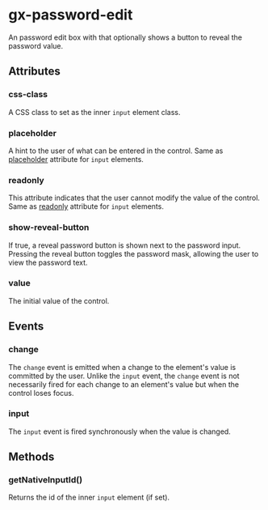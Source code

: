 # gx-password-edit

An password edit box with that optionally shows a button to reveal the password value.

## Attributes

### css-class

A CSS class to set as the inner `input` element class.

### placeholder

A hint to the user of what can be entered in the control. Same as [placeholder](https://developer.mozilla.org/en-US/docs/Web/HTML/Element/input#attr-placeholder) attribute for `input` elements.

### readonly

This attribute indicates that the user cannot modify the value of the control. Same as [readonly](https://developer.mozilla.org/en-US/docs/Web/HTML/Element/input#attr-readonly) attribute for `input` elements.

### show-reveal-button

If true, a reveal password button is shown next to the password input. Pressing the reveal button toggles the password mask, allowing the user to view the password text.

### value

The initial value of the control.

## Events

### change

The `change` event is emitted when a change to the element's value is committed by the user. Unlike the `input` event, the `change` event is not necessarily fired for each change to an element's value but when the control loses focus.

### input

The `input` event is fired synchronously when the value is changed.

## Methods

### getNativeInputId()

Returns the id of the inner `input` element (if set).

